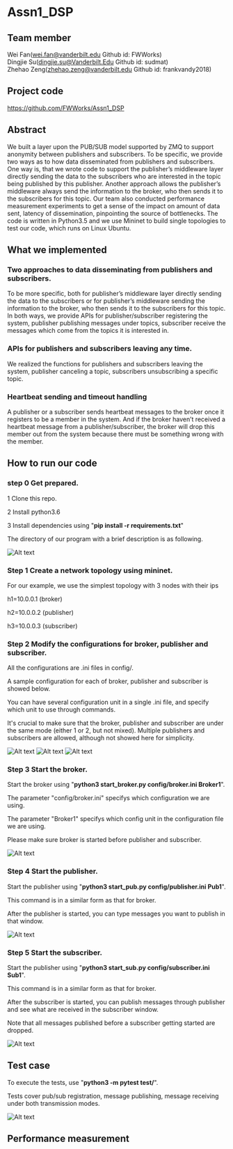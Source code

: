 # Assn1_DSP
## Team member
Wei Fan(wei.fan@vanderbilt.edu Github id: FWWorks)  
Dingjie Su(dingjie.su@Vanderbilt.Edu Github id: sudmat)  
Zhehao Zeng(zhehao.zeng@vanderbilt.edu Github id: frankvandy2018) 

## Project code
https://github.com/FWWorks/Assn1_DSP

## Abstract
We built a layer upon the PUB/SUB model supported by ZMQ to support anonymity between publishers and subscribers. 
To be specific, we provide two ways as to how data disseminated from publishers and subscribers. One way is, that we wrote code to support the publisher’s middleware layer directly sending the data to the subscribers who are interested in the topic being published by this publisher. Another approach allows the publisher’s middleware always send the information to the broker, who then sends it to the subscribers for this topic. 
Our team also conducted performance measurement experiments to get a sense of the impact on amount of data sent, latency of dissemination, pinpointing the source of bottlenecks.
The code is written in Python3.5 and we use Mininet to build single topologies to test our code, which runs on Linux Ubuntu.

## What we implemented
### Two approaches to data disseminating from publishers and subscribers. 
To be more specific, both for publisher’s middleware layer directly sending the data to the subscribers or for publisher’s middleware sending the information to the broker, who then sends it to the subscribers for this topic. In both ways, we provide APIs for publisher/subscriber registering the system, publisher publishing messages under topics, subscriber receive the messages which come from the topics it is interested in. 
### APIs for publishers and subscribers leaving any time. 
We realized the functions for publishers and subscribers leaving the system, publisher canceling a topic, subscribers unsubscribing a specific topic. 
### Heartbeat sending and timeout handling
A publisher or a subscriber sends heartbeat messages to the broker once it registers to be a member in the system. And if the broker haven’t received a heartbeat message from a publisher/subscriber, the broker will drop this member out from the system because there must be something wrong with the member. 

## How to run our code
### step 0 Get prepared.

1 Clone this repo.

2 Install python3.6

3 Install dependencies using "**pip install -r requirements.txt**"

The directory of our program with a brief description is as following.

![Alt text](./img/dir.png "")

### Step 1 Create a network topology using mininet.
For our example, we use the simplest topology with 3 nodes with their ips

h1=10.0.0.1 (broker)

h2=10.0.0.2 (publisher)

h3=10.0.0.3 (subscriber)

### Step 2 Modify the configurations for broker, publisher and subscriber.
All the configurations are .ini files in config/.

A sample configuration for each of broker, publisher and subscriber is showed below.

You can have several configuration unit in a single .ini file, and specify which unit to use through commands.

It's crucial to make sure that the broker, publisher and subscriber are under the same mode (either 1 or 2, but not mixed).
Multiple publishers and subscribers are allowed, although not showed here for simplicity.

![Alt text](./img/broker_config.png "")
![Alt text](./img/publisher_config.png "")
![Alt text](./img/subscriber_config.png "")

### Step 3 Start the broker.
Start the broker using "**python3 start_broker.py config/broker.ini Broker1**".

The parameter "config/broker.ini" specifys which configuration we are using.

The parameter "Broker1" specifys which config unit in the configuration file we are using.

Please make sure broker is started before publisher and subscriber.

![Alt text](./img/broker_start.png "")

### Step 4 Start the publisher.
Start the publisher using "**python3 start_pub.py config/publisher.ini Pub1**".

This command is in a similar form as that for broker.

After the publisher is started, you can type messages you want to publish in that window.

![Alt text](./img/pub_start.png "")

### Step 5 Start the subscriber.
Start the publisher using "**python3 start_sub.py config/subscriber.ini Sub1**".

This command is in a similar form as that for broker.

After the subscriber is started, you can publish messages through publisher and see what are received in the subscriber window.

Note that all messages published before a subscriber getting started are dropped.

![Alt text](./img/sub_start.png "")

## Test case
To execute the tests, use "**python3 -m pytest test/**".

Tests cover pub/sub registration, message publishing, message receiving under both transmission modes.

![Alt text](./img/test.png "")

## Performance measurement
